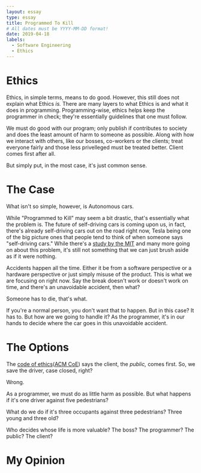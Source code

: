 ```yaml
---
layout: essay
type: essay
title: Programmed To Kill
# All dates must be YYYY-MM-DD format!
date: 2019-04-18
labels:
  - Software Engineering
  - Ethics
---
```


# Ethics

Ethics, in simple terms, means to do good. However, this still does not explain what Ethics *is.* There are many layers to what Ethics is and what it does in programming. Programming-wise, ethics helps keep the programmer in check; they're essentially guidelines that one must follow. 

We must do good with our program; only publish if contributes to society and does the least amount of harm to someone as possible. Along with how we interact with others, like our bosses, co-workers or the clients; treat everyone fairly and those less privelleged must be treated better. Client comes first after all. 

But simply put, in the most case, it's just common sense. 

# The Case

What isn't so simple, however, is Autonomous cars. 

While "Programmed to Kill" may seem a bit drastic, that's essentially what the problem is. The future of self-driving cars is coming upon us, in fact, there's already self-driving cars out on the road right now, Tesla being one of the big picture ones that people tend to think of when someone says "self-driving cars." While there's a [study by the MIT](http://moralmachine.mit.edu/) and many more going on about this problem, it's still not something that we can just brush aside as if it were nothing. 

Accidents happen all the time. Either it be from a software perspective or a hardware perspective or just simply misuse of the product. This is what we are focusing on right now. Say the break doesn't work or doesn't work on time, and there's an unavoidable accident, then what? 

Someone has to die, that's what.

If you're a normal person, you don't want that to happen. But in this case? It has to. But how are we going to handle it? As the programmer, it's in our hands to decide where the car goes in this unavoidable accident. 

# The Options

The [code of ethics](https://www.computer.org/education/code-of-ethics)([ACM CoE](https://www.acm.org/code-of-ethics)) says the client, the *public,* comes first. So, we save the driver, case closed, right?

Wrong.

As a programmer, we must do as little harm as possible. But what happens if it's one driver against five pedestrians?

What do we do if it's three occupants against three pedestrians? Three young and three old? 

Who decides whose life is more valuable? The boss? The programmer? The public? The client?

# My Opinion


